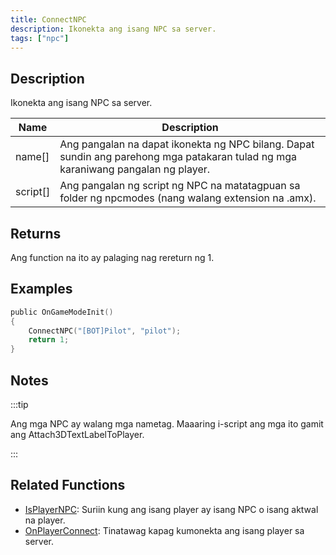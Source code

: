```yaml
---
title: ConnectNPC
description: Ikonekta ang isang NPC sa server.
tags: ["npc"]
---
```


<VersionWarn version='SA-MP 0.3a' />

## Description

Ikonekta ang isang NPC sa server.

| Name     | Description                                                                              |
| -------- | ---------------------------------------------------------------------------------------- |
| name[]   | Ang pangalan na dapat ikonekta ng NPC bilang. Dapat sundin ang parehong mga patakaran tulad ng mga karaniwang pangalan ng player.|
| script[] | Ang pangalan ng script ng NPC na matatagpuan sa folder ng npcmodes (nang walang extension na .amx).|

## Returns

Ang function na ito ay palaging nag rereturn ng 1.

## Examples

```c
public OnGameModeInit()
{
    ConnectNPC("[BOT]Pilot", "pilot");
    return 1;
}
```

## Notes

:::tip

Ang mga NPC ay walang mga nametag. Maaaring i-script ang mga ito gamit ang Attach3DTextLabelToPlayer.

:::

## Related Functions

- [IsPlayerNPC](IsPlayerNPC): Suriin kung ang isang player ay isang NPC o isang aktwal na player.
- [OnPlayerConnect](../callbacks/OnPlayerConnect): Tinatawag kapag kumonekta ang isang player sa server.
